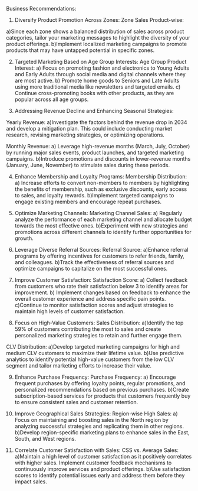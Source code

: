 Business Recommendations:

1. Diversify Product Promotion Across Zones:
Zone Sales Product-wise:

a)Since each zone shows a balanced distribution of sales across product categories, tailor your marketing messages to highlight the 
diversity of your product offerings.
b)Implement localized marketing campaigns to promote products that may have untapped potential in specific zones.

2. Targeted Marketing Based on Age Group Interests:
Age Group Product Interest:
a) Focus on promoting fashion and electronics to Young Adults and Early Adults through social media and digital channels where 
they are most active.
b) Promote home goods to Seniors and Late Adults using more traditional media like newsletters and targeted emails.
c) Continue cross-promoting books with other products, as they are popular across all age groups.

3. Addressing Revenue Decline and Enhancing Seasonal Strategies:

Yearly Revenue:
a)Investigate the factors behind the revenue drop in 2034 and develop a mitigation plan. This could include conducting market research,
revising marketing strategies, or optimizing operations.

Monthly Revenue:
a) Leverage high-revenue months (March, July, October) by running major sales events, product launches, and targeted marketing campaigns.
b)Introduce promotions and discounts in lower-revenue months (January, June, November) to stimulate sales during these periods.

4. Enhance Membership and Loyalty Programs:
Membership Distribution:
a) Increase efforts to convert non-members to members by highlighting the benefits of membership, such as exclusive discounts, early access to sales, and loyalty rewards.
b)Implement targeted campaigns to engage existing members and encourage repeat purchases.

5. Optimize Marketing Channels:
Marketing Channel Sales:
a) Regularly analyze the performance of each marketing channel and allocate budget towards the most effective ones.
b)Experiment with new strategies and promotions across different channels to identify further opportunities for growth.

6. Leverage Diverse Referral Sources:
Referral Source:
a)Enhance referral programs by offering incentives for customers to refer friends, family, and colleagues.
b)Track the effectiveness of referral sources and optimize campaigns to capitalize on the most successful ones.

7. Improve Customer Satisfaction:
 Satisfaction Score:
a) Collect feedback from customers who rate their satisfaction below 3 to identify areas for improvement.
b) Implement changes based on feedback to enhance the overall customer experience and address specific pain points.
c)Continue to monitor satisfaction scores and adjust strategies to maintain high levels of customer satisfaction.

8. Focus on High-Value Customers:
Sales Distribution:
a)Identify the top 59% of customers contributing the most to sales and create personalized marketing strategies to retain and further engage them.

CLV Distribution:
a)Develop targeted marketing campaigns for high and medium CLV customers to maximize their lifetime value.
b)Use predictive analytics to identify potential high-value customers from the low CLV segment and tailor marketing efforts to increase their value.

9. Enhance Purchase Frequency:
Purchase Frequency:
a) Encourage frequent purchases by offering loyalty points, regular promotions, and personalized recommendations based on previous purchases.
b)Create subscription-based services for products that customers frequently buy to ensure consistent sales and customer retention.

10. Improve Geographical Sales Strategies:
Region-wise High Sales:
a) Focus on maintaining and boosting sales in the North region by analyzing successful strategies and replicating them in other regions.
b)Develop region-specific marketing plans to enhance sales in the East, South, and West regions.

11. Correlate Customer Satisfaction with Sales:
CSS vs. Average Sales:
a)Maintain a high level of customer satisfaction as it positively correlates with higher sales. Implement customer feedback mechanisms to continuously improve services and product offerings.
b)Use satisfaction scores to identify potential issues early and address them before they impact sales.
